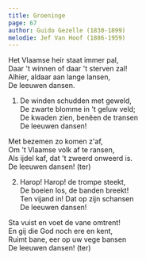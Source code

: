 ```yaml
---
title: Groeninge
page: 67
author: Guido Gezelle (1830-1899)
melodie: Jef Van Hoof (1886-1959)
---  
```


Het Vlaamse heir staat immer pal,  
Daar 't winnen of daar 't sterven zal!  
Alhier, aldaar aan lange lansen,  
De leeuwen dansen.  


1. De winden schudden met geweld,  
De zwarte blomme in 't geluw veld;  
De kwaden zien, benêen de transen  
De leeuwen dansen!  

Met bezemen zo komen z'af,  
Om 't Vlaamse volk af te ransen,  
Als ijdel kaf, dat 't zweerd onweerd is.  
De leeuwen dansen! (ter)  


2. Harop! Harop! de trompe steekt,  
De boeien los, de banden breekt!  
Ten vijand in! Dat op zijn schansen  
De leeuwen dansen!  

Sta vuist en voet de vane omtrent!  
En gij die God noch ere en kent,  
Ruimt bane, eer op uw vege bansen  
De leeuwen dansen! (ter)  